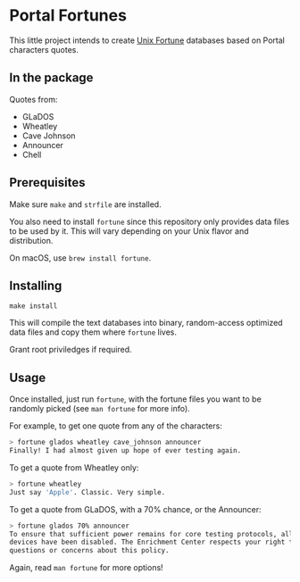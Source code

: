 # Portal Fortunes

This little project intends to create [Unix Fortune](https://en.wikipedia.org/wiki/Fortune_(Unix)) databases based on Portal characters quotes.

## In the package
Quotes from: 
- GLaDOS
- Wheatley
- Cave Johnson
- Announcer
- Chell

## Prerequisites
Make sure `make` and `strfile` are installed.

You also need to install `fortune` since this repository only provides data files to be used by it. This will vary depending on your Unix flavor and distribution.

On macOS, use `brew install fortune`.

## Installing
```
make install
```

This will compile the text databases into binary, random-access optimized data files and copy them where `fortune` lives.

Grant root priviledges if required.

## Usage
Once installed, just run `fortune`, with the fortune files you want to be
randomly picked (see `man fortune` for more info).

For example, to get one quote from any of the characters:

```bash
> fortune glados wheatley cave_johnson announcer
Finally! I had almost given up hope of ever testing again.
```

To get a quote from Wheatley only:

```bash
> fortune wheatley
Just say 'Apple'. Classic. Very simple.
```

To get a quote from GLaDOS, with a 70% chance, or the Announcer:
```bash
> fortune glados 70% announcer
To ensure that sufficient power remains for core testing protocols, all safety
devices have been disabled. The Enrichment Center respects your right to have
questions or concerns about this policy.
```

Again, read `man fortune` for more options!
